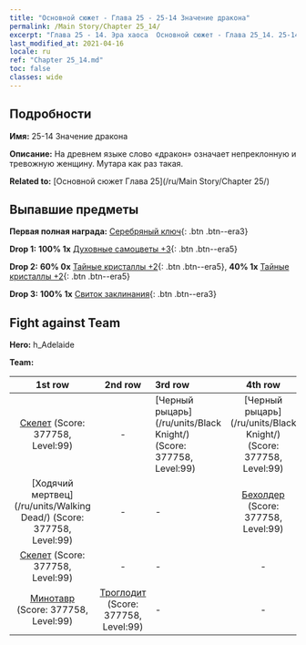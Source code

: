 ```yaml
---
title: "Основной сюжет - Глава 25 - 25-14 Значение дракона"
permalink: /Main Story/Chapter 25_14/
excerpt: "Глава 25 - 14. Эра хаоса  Основной сюжет - Глава 25_14. 25-14 Значение дракона"
last_modified_at: 2021-04-16
locale: ru
ref: "Chapter 25_14.md"
toc: false
classes: wide
---
```


## Подробности

 **Имя:** 25-14 Значение дракона

 **Описание:** На древнем языке слово «дракон» означает непреклонную и тревожную женщину. Мутара как раз такая.

 **Related to:** [Основной сюжет Глава 25](/ru/Main Story/Chapter 25/)

## Выпавшие предметы

 **Первая полная награда:** [Серебряный ключ](/ru/Items/con_693/){: .btn .btn--era3}

 **Drop 1:** **100% 1x** [Духовные самоцветы +3](/ru/Items/mat_86/){: .btn .btn--era5}

 **Drop 2:** **60% 0x** [Тайные кристаллы +2](/ru/Items/mat_80/){: .btn .btn--era5}, **40% 1x** [Тайные кристаллы +2](/ru/Items/mat_80/){: .btn .btn--era5}

 **Drop 3:** **100% 1x** [Свиток заклинания](/ru/Items/con_694/){: .btn .btn--era3}


## Fight against Team
 **Hero:** h_Adelaide

 **Team:**


  | 1st row | 2nd row | 3rd row | 4th row |
  |:----:|:----:|:----|:----:|
  | [Скелет](/ru/units/Skeleton/) (Score: 377758, Level:99)  | - | [Черный рыцарь](/ru/units/Black Knight/) (Score: 377758, Level:99)  | [Черный рыцарь](/ru/units/Black Knight/) (Score: 377758, Level:99)  |
  | [Ходячий мертвец](/ru/units/Walking Dead/) (Score: 377758, Level:99)  | - | - | [Бехолдер](/ru/units/Beholder/) (Score: 377758, Level:99)  |
  | [Скелет](/ru/units/Skeleton/) (Score: 377758, Level:99)  | - | - | - |
  | [Минотавр](/ru/units/Minotaur/) (Score: 377758, Level:99)  | [Троглодит](/ru/units/Troglodyte/) (Score: 377758, Level:99)  | - | - |


